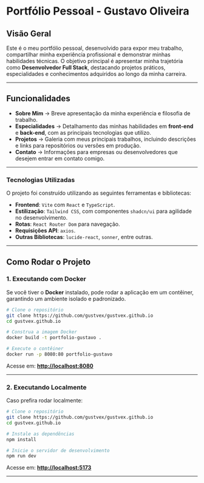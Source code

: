 # Portfólio Pessoal - Gustavo Oliveira

## Visão Geral

Este é o meu portfólio pessoal, desenvolvido para expor meu trabalho, compartilhar minha experiência profissional e demonstrar minhas habilidades técnicas.
O objetivo principal é apresentar minha trajetória como **Desenvolvedor Full Stack**, destacando projetos práticos, especialidades e conhecimentos adquiridos ao longo da minha carreira.

---

## Funcionalidades

* **Sobre Mim** → Breve apresentação da minha experiência e filosofia de trabalho.
* **Especialidades** → Detalhamento das minhas habilidades em **front-end** e **back-end**, com as principais tecnologias que utilizo.
* **Projetos** → Galeria com meus principais trabalhos, incluindo descrições e links para repositórios ou versões em produção.
* **Contato** → Informações para empresas ou desenvolvedores que desejem entrar em contato comigo.

-----

### **Tecnologias Utilizadas**

O projeto foi construído utilizando as seguintes ferramentas e bibliotecas:

  * **Frontend**: `Vite` com `React` e `TypeScript`.
  * **Estilização**: `Tailwind CSS`, com componentes `shadcn/ui` para agilidade no desenvolvimento.
  * **Rotas**: `React Router Dom` para navegação.
  * **Requisições API**: `axios`.
  * **Outras Bibliotecas**: `lucide-react`, `sonner`, entre outras.

-----

## Como Rodar o Projeto

### 1. Executando com Docker

Se você tiver o **Docker** instalado, pode rodar a aplicação em um contêiner, garantindo um ambiente isolado e padronizado.

```bash
# Clone o repositório
git clone https://github.com/gustvex/gustvex.github.io
cd gustvex.github.io

# Construa a imagem Docker
docker build -t portfolio-gustavo .

# Execute o contêiner
docker run -p 8080:80 portfolio-gustavo
```

Acesse em: **[http://localhost:8080](http://localhost:8080)**

---

### 2. Executando Localmente

Caso prefira rodar localmente:

```bash
# Clone o repositório
git clone https://github.com/gustvex/gustvex.github.io
cd gustvex.github.io

# Instale as dependências
npm install

# Inicie o servidor de desenvolvimento
npm run dev
```

Acesse em: **[http://localhost:5173](http://localhost:5173)**

---
